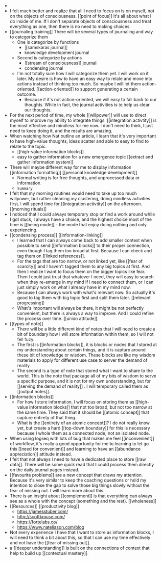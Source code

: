 - 
- I felt much better and realize that all I need to focus on is on myself, not on the objects of consciousness. [[point of focus]] It's all about what I do inside of me. If I don't separate objects of consciousness and treat everything as one, then there is no need to making choices.
- [[journaling training]] There will be several types of journaling and way to categorize them
    - One is categorize by functions
        - [[samskaras journal]]
        - knowledge development journal
    - Second is categorize by actions
        - [[stream of consciousness]] journal
        - condensing journal
    - I'm not totally sure how I will categorize them yet. I will work on it later. My desire is how to have an easy way to relate and move into actions instead of thinking too much. So maybe I will let them action-oriented. [[action-oriented]] to support generating a certain outcome.
        - Because if it's not action-oriented, we will easy to fall back to our thoughts. While in fact, the journal activities is to help us clear our thoughts.
- For the next period of time, my whole [[willpower]] will use to direct myself to improve my ability to integrate things. [[integration activtity]] is the most effective and mindless for me now. I don't need to think, I just need to keep doing it, and the results are amazing.
- When watching how Nat outline an article, I learn that it's very important to have high-value thoughts, ideas scatter and able to easy to find to relate to the topic.
    - [[high-value information blocks]]
    - easy to gather information for a new emergence topic [[extract and gather information system]]
- There will maybe different way for me to display information [[information formatting]] [[personal knowledge development]]
    - Normal writing is for free thoughts, and unprocessed data or information.
    - `Summary`
- I felt that my morning routines would need to take up too much willpower, but rather cleaning my clustering, doing mindless activities first. I will spend time for [[integration activtity]] on the afternoon. [[morning rituals]]
- I noticed that I could always temporary stop or find a work around while I got stuck, I always have a choice, and the highest choice most of the time is [[being mode]] - the mode that enjoy doing nothing and only experiencing.
- [[condensing process]] [[information-linking]]
    - I learned that I can always come back to add smaller context when possible to send [[information blocks]] to their proper connection, even though I tag them too broad at first. Because I can check and tag them on [[linked references]].
    - For the tags that are too narrow, or not linked yet, like [[fear of scarcity]] and I haven't tagged them to any big topics at first. And then I realize I want to focus them on the bigger topics like fear. Then I could just trust that whatever I need, they will easy to search when they re-emerge in my mind if I need to connect them, or I can just simply work on what I already have in my mind now.
    - Because I can always work with what's relevant now. So actually it's good to tag them with big topic first and split them later. [[relevant progressing]]
    - What's important will always be there, it might be not perfectly convenient, but there is always a way to improve. And I could refine the process over time. [[union attitude]]
- [[types of note]]
    - There will be a little different kind of notes that I will need to create a bit of boundary how I will store information within them, so I will not fell fuzy.
    - The first is [[information blocks]], it is blocks or nodes that I stored at my understanding about certain things, and it is capture around these bit of knowledge or wisdom. These blocks are like my wisdom materials to apply for different use case to server the demand of reality.
    - The second is a type of note that stored what I want to share to the world. This is the note that package all of my bits of wisdom to serve a specific purpose, and it is not for my own understanding, but for [[serving the demand of reality]] . I will temporary called them as [[output notes]].
- [[information blocks]]
    - For how I store information, I will focus on storing them as [[high-value information blocks]] that not too broad, but not too narrow at the same time. They said that it should be [[atomic concept]] that capture entirety of that thing.
    - What is the [[entirety of an atomic concept]]? I do not really know yet, but create a hard [[top-down boundary]] for this is necessary because I whole them as a connected node, not an isolated node.
- When using logseq with lots of bug that makes me feel [[inconvenient]] of workflow, it's really a good opportunity for me to learning to let go this [[need for convenient]] and learning to have an [[abundance appreciation]] attitude instead.
- I felt that not always I need to have a dedicated place to store [[raw data]]. There will be some quick read that I could process them directly on the daily journal pages instead.
- [[favourite problems]] are a new concept that draws my attention. Because it's very similar to keep the coaching questions or hold my intention to close the gap to solve those big things slowly without the fear of missing out. I will learn more about this.
- There is an insight about [[complement]] is that everything can always see as a whole with the concept (something and the rest). [[wholeness]]
- [[Resources]] [[productivity blog]]
    - https://jamesstuber.com/
    - http://scottkrouse.com/
    - https://fortelabs.co/
    - https://www.nateliason.com/blog
- Not every experience I have that I want to store as information blocks, I will need to think a bit about this, so that I can use my time effectively and not have the [[fear of missing out]].
- a [[deeper understanding]] is built on the connections of context that help to build up [[contextual mastery]].
